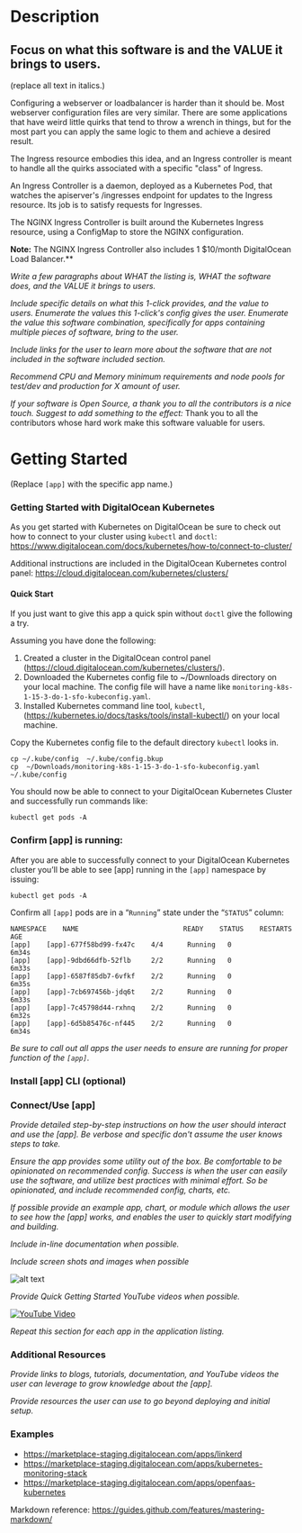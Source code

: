 # Description
**Focus on what this software is and the VALUE it brings to users.**
------
(replace all text in italics.)

Configuring a webserver or loadbalancer is harder than it should be. Most webserver configuration files are very similar. There are some applications that have weird little quirks that tend to throw a wrench in things, but for the most part you can apply the same logic to them and achieve a desired result.

The Ingress resource embodies this idea, and an Ingress controller is meant to handle all the quirks associated with a specific "class" of Ingress.

An Ingress Controller is a daemon, deployed as a Kubernetes Pod, that watches the apiserver's /ingresses endpoint for updates to the Ingress resource. Its job is to satisfy requests for Ingresses.

The NGINX Ingress Controller is built around the Kubernetes Ingress resource, using a ConfigMap to store the NGINX configuration.

**Note:** The NGINX Ingress Controller also includes 1 $10/month DigitalOcean Load Balancer.**

_Write a few paragraphs about *WHAT* the listing is, *WHAT* the software does, and the *VALUE* it brings to users._

_Include specific details on what this 1-click provides, and the value to users. Enumerate the values this 1-click's config gives the user. Enumerate the value this software combination, specifically for apps containing multiple pieces of software, bring to the user._ 

_Include links for the user to learn more about the software that are not included in the software included section._

_Recommend CPU and Memory minimum requirements and node pools for test/dev and production for X amount of user._

_If your software is Open Source, a thank you to all the contributors is a nice touch. Suggest to add something to the effect:_
Thank you to all the contributors whose hard work make this software valuable for users.


# Getting Started
(Replace `[app]` with the specific app name.)

### Getting Started with DigitalOcean Kubernetes
As you get started with Kubernetes on DigitalOcean be sure to check out how to connect to your cluster using `kubectl` and `doctl`:
https://www.digitalocean.com/docs/kubernetes/how-to/connect-to-cluster/
 
Additional instructions are included in the DigitalOcean Kubernetes control panel:
https://cloud.digitalocean.com/kubernetes/clusters/ 

#### Quick Start
If you just want to give this app a quick spin without `doctl` give the following a try.

Assuming you have done the following:
1. Created a cluster in the DigitalOcean control panel (https://cloud.digitalocean.com/kubernetes/clusters/).
1. Downloaded the Kubernetes config file to ~/Downloads directory on your local machine. The config file will have a name like `monitoring-k8s-1-15-3-do-1-sfo-kubeconfig.yaml`.
1. Installed Kubernetes command line tool, `kubectl`, (https://kubernetes.io/docs/tasks/tools/install-kubectl/) on your local machine.

Copy the Kubernetes config file to the default directory `kubectl` looks in.
```
cp ~/.kube/config  ~/.kube/config.bkup
cp  ~/Downloads/monitoring-k8s-1-15-3-do-1-sfo-kubeconfig.yaml  ~/.kube/config
```
You should now be able to connect to your DigitalOcean Kubernetes Cluster and successfully run commands like:
```
kubectl get pods -A
```

### Confirm [app] is running: 
After you are able to successfully connect to your DigitalOcean Kubernetes cluster you’ll be able to see [app] running in the `[app]` namespace by issuing:
 ```
 kubectl get pods -A
 ``` 
 Confirm all `[app]` pods are in a “`Running`” state under the “`STATUS`” column:

```
NAMESPACE    NAME                          READY    STATUS    RESTARTS    AGE
[app]    [app]-677f58bd99-fx47c    4/4      Running   0           6m34s
[app]    [app]-9dbd66dfb-52flb     2/2      Running   0           6m33s
[app]    [app]-6587f85db7-6vfkf    2/2      Running   0           6m35s
[app]    [app]-7cb697456b-jdq6t    2/2      Running   0           6m33s
[app]    [app]-7c45798d44-rxhnq    2/2      Running   0           6m32s
[app]    [app]-6d5b85476c-nf445    2/2      Running   0           6m34s
```
_Be sure to call out all apps the user needs to ensure are running for proper function of the `[app]`._

### Install [app] CLI (optional)

### Connect/Use [app]
_Provide detailed step-by-step instructions on how the user should interact and use the [app]. Be verbose and specific don't assume the user knows steps to take._

_Ensure the app provides some utility out of the box. Be comfortable to be opinionated on recommended config. Success is when the user can easily use the software, and utilize best practices with minimal effort. So be opinionated, and include recommended config, charts, etc._

_If possible provide an example app, chart, or module which allows the user to see how the [app] works, and enables the user to quickly start modifying and building._

_Include in-line documentation when possible._

_Include screen shots and images when possible_ 

![alt text][image]

[image]: https://assets.digitalocean.com/blog/static/sammy-the-shark-gets-a-birthday-makeover-from-simon-oxley/sammy-jetpack.png "Image Text"

_Provide Quick Getting Started YouTube videos when possible._

[![YouTube Video](http://img.youtube.com/vi/UMfJNg_SVj0/0.jpg)](http://www.youtube.com/watch?v=UMfJNg_SVj0 "Image Title")

_Repeat this section for each app in the application listing._

### Additional Resources
_Provide links to blogs, tutorials, documentation, and YouTube videos the user can leverage to grow knowledge about the [app]._

_Provide resources the user can use to go beyond deploying and initial setup._

### Examples
- https://marketplace-staging.digitalocean.com/apps/linkerd
- https://marketplace-staging.digitalocean.com/apps/kubernetes-monitoring-stack
- https://marketplace-staging.digitalocean.com/apps/openfaas-kubernetes

Markdown reference:
https://guides.github.com/features/mastering-markdown/
